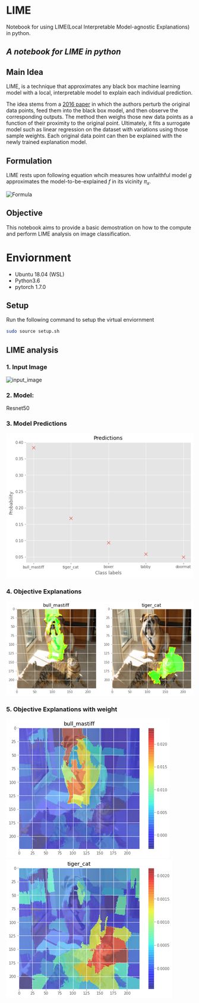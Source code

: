 # LIME
Notebook for using LIME(Local Interpretable Model-agnostic Explanations) in python.
## _A notebook for LIME in python_

## Main Idea
LIME, is a technique that approximates any black box machine learning model with a local, interpretable model to explain each individual prediction.

The idea stems from a [2016 paper](https://arxiv.org/pdf/1602.04938.pdf) in which the authors perturb the original data points, feed them into the black box model, and then observe the corresponding outputs. The method then weighs those new data points as a function of their proximity to the original point. Ultimately, it fits a surrogate model such as linear regression on the dataset with variations using those sample weights. Each original data point can then be explained with the newly trained explanation model.

## Formulation
LIME rests upon following equation whcih measures how unfaithful model $g$ approximates the model-to-be-explained $f$ in its vicinity $\pi_x$.

![Formula](https://c3.ai/wp-content/uploads/2020/10/Lime2-500x81.png)

## Objective
This notebook aims to provide a basic demostration on how to the compute and perform LIME analysis on image classification. 

# Enviornment
* Ubuntu 18.04 (WSL) 
* Python3.6
* pytorch 1.7.0

## Setup
Run the following command to setup the virtual enviornment
```sh
sudo source setup.sh
```

## LIME analysis
### 1. Input Image

![input_image](https://raw.githubusercontent.com/jacobgil/pytorch-grad-cam/master/examples/both.png)

### 2. Model: 
Resnet50

### 3. Model Predictions

![Predictions](fig/predictions.png)

### 4. Objective Explanations

![Explanation](fig/explain.png)

### 5. Objective Explanations with weight

![dog](fig/explain_dog.png) ![cat](fig/explain_cat.png)
